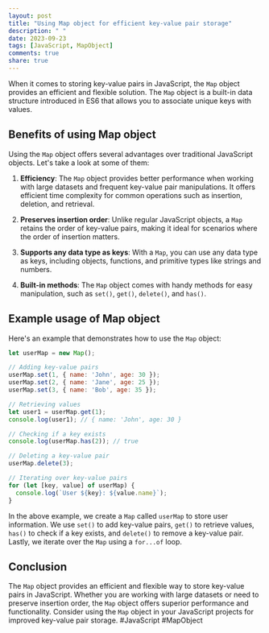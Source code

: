 ```yaml
---
layout: post
title: "Using Map object for efficient key-value pair storage"
description: " "
date: 2023-09-23
tags: [JavaScript, MapObject]
comments: true
share: true
---
```


When it comes to storing key-value pairs in JavaScript, the `Map` object provides an efficient and flexible solution. The `Map` object is a built-in data structure introduced in ES6 that allows you to associate unique keys with values.

## Benefits of using Map object

Using the `Map` object offers several advantages over traditional JavaScript objects. Let's take a look at some of them:

1. **Efficiency**: The `Map` object provides better performance when working with large datasets and frequent key-value pair manipulations. It offers efficient time complexity for common operations such as insertion, deletion, and retrieval.

2. **Preserves insertion order**: Unlike regular JavaScript objects, a `Map` retains the order of key-value pairs, making it ideal for scenarios where the order of insertion matters.

3. **Supports any data type as keys**: With a `Map`, you can use any data type as keys, including objects, functions, and primitive types like strings and numbers.

4. **Built-in methods**: The `Map` object comes with handy methods for easy manipulation, such as `set()`, `get()`, `delete()`, and `has()`.

## Example usage of Map object

Here's an example that demonstrates how to use the `Map` object:

```javascript
let userMap = new Map();

// Adding key-value pairs
userMap.set(1, { name: 'John', age: 30 });
userMap.set(2, { name: 'Jane', age: 25 });
userMap.set(3, { name: 'Bob', age: 35 });

// Retrieving values
let user1 = userMap.get(1);
console.log(user1); // { name: 'John', age: 30 }

// Checking if a key exists
console.log(userMap.has(2)); // true

// Deleting a key-value pair
userMap.delete(3);

// Iterating over key-value pairs
for (let [key, value] of userMap) {
  console.log(`User ${key}: ${value.name}`);
}
```

In the above example, we create a `Map` called `userMap` to store user information. We use `set()` to add key-value pairs, `get()` to retrieve values, `has()` to check if a key exists, and `delete()` to remove a key-value pair. Lastly, we iterate over the `Map` using a `for...of` loop.

## Conclusion

The `Map` object provides an efficient and flexible way to store key-value pairs in JavaScript. Whether you are working with large datasets or need to preserve insertion order, the `Map` object offers superior performance and functionality. Consider using the `Map` object in your JavaScript projects for improved key-value pair storage. #JavaScript #MapObject